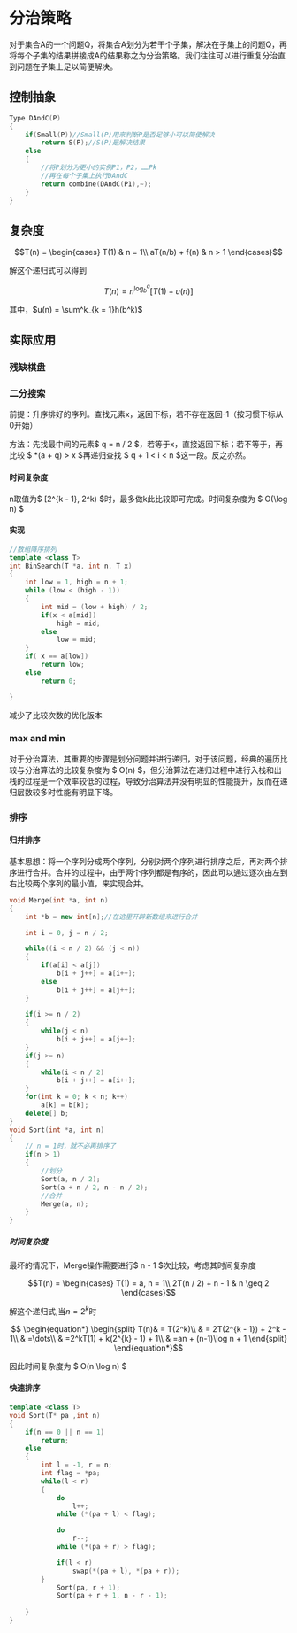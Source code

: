 # 分治策略
对于集合A的一个问题Q，将集合A划分为若干个子集，解决在子集上的问题Q，再将每个子集的结果拼接成A的结果称之为分治策略。我们往往可以进行重复分治直到问题在子集上足以简便解决。
## 控制抽象
```cpp
Type DAndC(P)
{
    if(Small(P))//Small(P)用来判断P是否足够小可以简便解决
        return S(P);//S(P)是解决结果
    else
    {
        //将P划分为更小的实例P1，P2，……Pk
        //再在每个子集上执行DAndC
        return combine(DAndC(P1),~);
    }
}
```
## 复杂度
```math
T(n) = 
    \begin{cases}
        T(1) & n = 1\\
        aT(n/b) + f(n) & n > 1
    \end{cases}
```
解这个递归式可以得到
```math
T(n) = n^{\log^a_b}[T(1) + u(n)]
```
其中，$`u(n) = \sum^k_{k = 1}h(b^k)`$

## 实际应用
### 残缺棋盘

### 二分搜索
前提：升序排好的序列。查找元素x，返回下标，若不存在返回-1（按习惯下标从0开始）

方法：先找最中间的元素$ q = n / 2 $，若等于x，直接返回下标；若不等于，再比较 $ *(a + q) > x $再递归查找 $ q + 1 < i < n $这一段。反之亦然。

#### 时间复杂度

n取值为$ [2^{k - 1}, 2^k) $时，最多做k此比较即可完成。时间复杂度为 $ O(\log n) $

#### 实现
```cpp
//数组降序排列
template <class T>
int BinSearch(T *a, int n, T x)
{
    int low = 1, high = n + 1;
    while (low < (high - 1))
    {
        int mid = (low + high) / 2;
        if(x < a[mid])
            high = mid;
        else
            low = mid;
    }
    if( x == a[low])
        return low;
    else 
        return 0;

}
```
减少了比较次数的优化版本

### max and min

对于分治算法，其重要的步骤是划分问题并进行递归，对于该问题，经典的遍历比较与分治算法的比较复杂度为 $ O(n) $，但分治算法在递归过程中进行入栈和出栈的过程是一个效率较低的过程，导致分治算法并没有明显的性能提升，反而在递归层数较多时性能有明显下降。

### 排序

#### 归并排序

基本思想：将一个序列分成两个序列，分别对两个序列进行排序之后，再对两个排序进行合并。合并的过程中，由于两个序列都是有序的，因此可以通过逐次由左到右比较两个序列的最小值，来实现合并。

```cpp
void Merge(int *a, int n)
{
    int *b = new int[n];//在这里开辟新数组来进行合并

    int i = 0, j = n / 2;

    while((i < n / 2) && (j < n))
    {
        if(a[i] < a[j])
            b[i + j++] = a[i++];
        else
            b[i + j++] = a[j++];
    }
    
    if(i >= n / 2)
    {
        while(j < n)
            b[i + j++] = a[j++];
    }
    if(j >= n)
    {
        while(i < n / 2)
            b[i + j++] = a[i++];
    }
    for(int k = 0; k < n; k++)
        a[k] = b[k];
    delete[] b;
}
void Sort(int *a, int n)
{
    // n = 1时，就不必再排序了
    if(n > 1)
    {
        //划分
        Sort(a, n / 2);
        Sort(a + n / 2, n - n / 2);
        //合并
        Merge(a, n);
    }
}
```

##### 时间复杂度
最坏的情况下，Merge操作需要进行$ n - 1 $次比较，考虑其时间复杂度
```math
T(n) = 
    \begin{cases}
        T(1) = a, n = 1\\
        2T(n / 2) + n - 1 & n \geq 2
    \end{cases}
```
解这个递归式,当$n = 2^k$时
```math
    \begin{equation*}
        \begin{split}
            T(n)& = T(2^k)\\
            & = 2T(2^{k - 1}) + 2^k - 1\\
            & =\dots\\
            & =2^kT(1) + k(2^{k} - 1) + 1\\
            & =an + (n-1)\log n + 1
        \end{split}
    \end{equation*}
```
因此时间复杂度为 $ O(n \log n) $

#### 快速排序

```cpp
template <class T>
void Sort(T* pa ,int n)
{
    if(n == 0 || n == 1)
        return;
    else
    {
        int l = -1, r = n;
        int flag = *pa;
        while(l < r)
        {
            do
                l++;
            while (*(pa + l) < flag);

            do
                r--;
            while (*(pa + r) > flag);

            if(l < r)
                swap(*(pa + l), *(pa + r));
        }
            Sort(pa, r + 1);
            Sort(pa + r + 1, n - r - 1);
        
    }
}
```